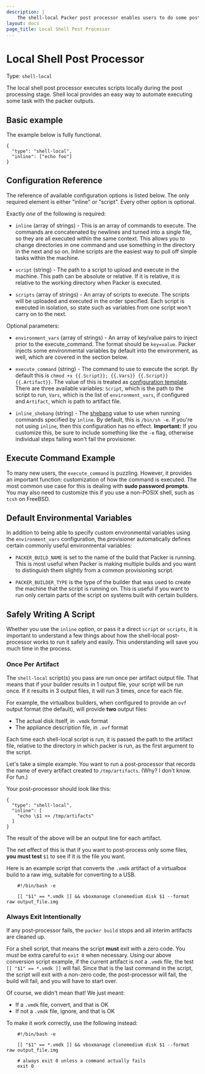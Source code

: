 ```yaml
---
description: |
    The shell-local Packer post processor enables users to do some post processing after artifacts have been built.
layout: docs
page_title: Local Shell Post Processor
...
```


# Local Shell Post Processor

Type: `shell-local`

The local shell post processor executes scripts locally during the post processing stage. Shell local provides an easy
way to automate executing some task with the packer outputs.

## Basic example

The example below is fully functional.

``` {.javascript}
{
  "type": "shell-local",
  "inline": ["echo foo"]
}
```

## Configuration Reference

The reference of available configuration options is listed below. The only
required element is either "inline" or "script". Every other option is optional.

Exactly *one* of the following is required:

-   `inline` (array of strings) - This is an array of commands to execute. The
    commands are concatenated by newlines and turned into a single file, so they
    are all executed within the same context. This allows you to change
    directories in one command and use something in the directory in the next
    and so on. Inline scripts are the easiest way to pull off simple tasks
    within the machine.

-   `script` (string) - The path to a script to upload and execute in
    the machine. This path can be absolute or relative. If it is relative, it is
    relative to the working directory when Packer is executed.

-   `scripts` (array of strings) - An array of scripts to execute. The scripts
    will be uploaded and executed in the order specified. Each script is
    executed in isolation, so state such as variables from one script won't
    carry on to the next.

Optional parameters:

-   `environment_vars` (array of strings) - An array of key/value pairs to
    inject prior to the execute\_command. The format should be `key=value`.
    Packer injects some environmental variables by default into the environment,
    as well, which are covered in the section below.

-   `execute_command` (string) - The command to use to execute the script. By
    default this is `chmod +x {{.Script}}; {{.Vars}} {{.Script}} {{.Artifact}}`.
    The value of this is treated as [configuration template](/docs/templates/configuration-templates.html).
    There are three available variables: `Script`, which is the path to the script
    to run, `Vars`, which is the list of `environment_vars`, if configured and
    `Artifact`, which is path to artifact file.

-   `inline_shebang` (string) - The
    [shebang](http://en.wikipedia.org/wiki/Shebang_%28Unix%29) value to use when
    running commands specified by `inline`. By default, this is `/bin/sh -e`. If
    you're not using `inline`, then this configuration has no effect.
    **Important:** If you customize this, be sure to include something like the
    `-e` flag, otherwise individual steps failing won't fail the provisioner.

## Execute Command Example

To many new users, the `execute_command` is puzzling. However, it provides an
important function: customization of how the command is executed. The most
common use case for this is dealing with **sudo password prompts**. You may also
need to customize this if you use a non-POSIX shell, such as `tcsh` on FreeBSD.

## Default Environmental Variables

In addition to being able to specify custom environmental variables using the
`environment_vars` configuration, the provisioner automatically defines certain
commonly useful environmental variables:

-   `PACKER_BUILD_NAME` is set to the name of the build that Packer is running.
    This is most useful when Packer is making multiple builds and you want to
    distinguish them slightly from a common provisioning script.

-   `PACKER_BUILDER_TYPE` is the type of the builder that was used to create the
    machine that the script is running on. This is useful if you want to run
    only certain parts of the script on systems built with certain builders.

## Safely Writing A Script

Whether you use the `inline` option, or pass it a direct `script` or `scripts`, it is important to understand a few things about how the shell-local post-processor works to run it safely and easily. This understanding will save you much time in the process.

### Once Per Artifact

The `shell-local` script(s) you pass are run once per artifact output file. That means that if your builder results in 1 output file, your script will be run once. If it results in 3 output files, it will run 3 times, once for each file.

For example, the virtualbox builders, when configured to provide an `ovf` output format (the default), will provide **two** output files:

* The actual disk itself, in `.vmdk` format
* The appliance description file, in `.ovf` format

Each time each shell-local script is run, it is passed the path to the artifact file, relative to the directory in which packer is run, as the first argument to the script. 

Let's take a simple example. You want to run a post-processor that records the name of every artifact created to `/tmp/artifacts`. (Why? I don't know. For fun.)

Your post-processor should look like this:


``` {.javascript}
{
  "type": "shell-local",
  "inline": [
    "echo \$1 >> /tmp/artifacts"
  ]
}
```

The result of the above will be an output line for each artifact.

The net effect of this is that if you want to post-process only some files, **you must test** `$1` to see if it is the file you want.

Here is an example script that converts the `.vmdk` artifact of a virtualbox build to a raw img, suitable for converting to a USB.


``` {.bash}
    #!/bin/bash -e

    [[ "$1" == *.vmdk ]] && vboxmanage clonemedium disk $1 --format raw output_file.img

```

### Always Exit Intentionally

If any post-processor fails, the `packer build` stops and all interim artifacts are cleaned up.

For a shell script, that means the script **must** exit with a zero code. You *must* be extra careful to `exit 0` when necessary. Using our above conversion script example, if the current artifact is *not* a `.vmdk` file, the test `[[ "$1" == *.vmdk ]]` will fail. Since that is the last command in the script, the script will exit with a non-zero code, the post-processor will fail, the build will fail, and you will have to start over.

Of course, we didn't mean that! We just meant:

* If a `.vmdk` file, convert, and that is OK
* If not a `.vmdk` file, ignore, and that is OK

To make it work correctly, use the following instead:

``` {.bash}
    #!/bin/bash -e

    [[ "$1" == *.vmdk ]] && vboxmanage clonemedium disk $1 --format raw output_file.img

    # always exit 0 unless a command actually fails
    exit 0

````

